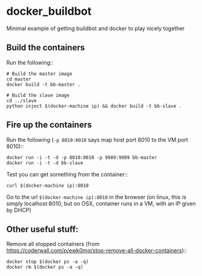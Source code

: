 # docker_buildbot
Minimal example of getting buildbot and docker to play nicely together

## Build the containers

Run the following::

    # Build the master image
    cd master
    docker build -t bb-master . 

    # Build the slave image
    cd ../slave
    python inject $(docker-machine ip) && docker build -t bb-slave .
    
## Fire up the containers

Run the following (``-p 8010:8010`` says map host port 8010 to the VM port 8010)::

    docker run -i -t -d -p 8010:8010 -p 9989:9989 bb-master
    docker run -i -t -d bb-slave

Test you can get something from the container::

    curl $(docker-machine ip):8010

Go to the url ``$(docker-machine ip):8010`` in the browser (on linux, this is simply localhost:8010, but on OSX, container runs in a VM, with an IP given by DHCP)

## Other useful stuff:

Remove all stopped containers (from https://coderwall.com/p/ewk0mq/stop-remove-all-docker-containers)::

    docker stop $(docker ps -a -q)
    docker rm $(docker ps -a -q)
